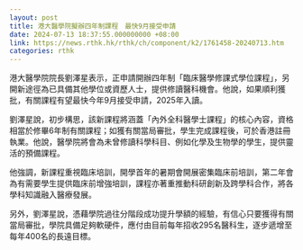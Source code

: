 ```yaml
---
layout: post
title: 港大醫學院擬辦四年制課程　最快9月接受申請
date: 2024-07-13 18:37:55.000000000 +08:00
link: https://news.rthk.hk/rthk/ch/component/k2/1761458-20240713.htm
categories: rthk
---
```


港大醫學院院長劉澤星表示，正申請開辦四年制「臨床醫學修課式學位課程」，另開新途徑為已具備其他學位或資歷人士，提供修讀醫科機會。他說，如果順利獲批，有關課程有望最快今年9月接受申請，2025年入讀。

劉澤星說，初步構思，該新課程將涵蓋「內外全科醫學士課程」的核心內容，資格相當於修畢6年制有關課程；如獲有關當局審批，學生完成課程後，可於香港註冊執業。他說，醫學院將會為未曾修讀科學科目、例如化學及生物學的學生，提供靈活的預備課程。

他強調，新課程重視臨床培訓，開學首年的暑期會開展密集臨床前培訓，第二年會為有需要學生提供臨床前增強培訓，課程亦著重推動科研創新及跨學科合作，將各學科知識融入醫療發展。

另外，劉澤星說，憑藉學院過往分階段成功提升學額的經驗，有信心只要獲得有關當局審批，學院具備足夠軟硬件，應付由目前每年招收295名醫科生，逐步遞增至每年400名的長遠目標。
